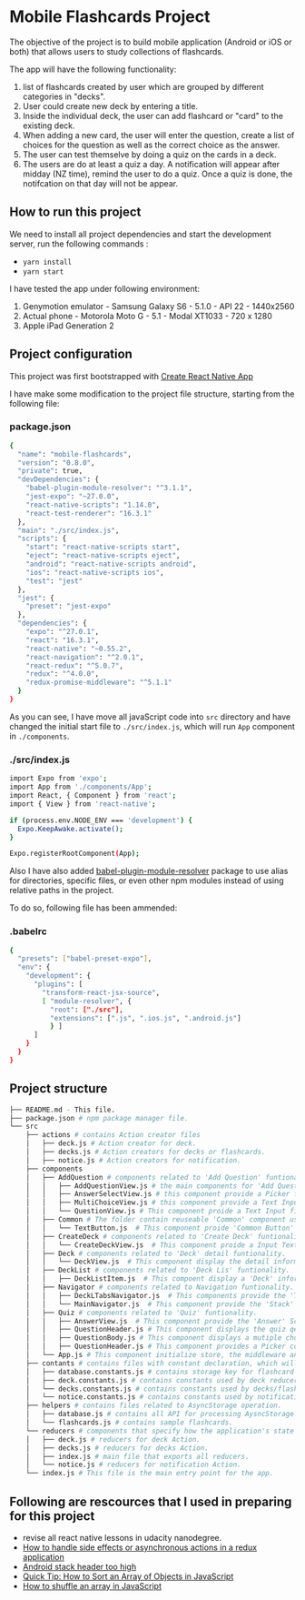 # Mobile Flashcards Project

The objective of the project is to build mobile application (Android or iOS or both) that allows users to study collections of flashcards. 

The app will have the following functionality:

1. list of flashcards created by user which are grouped by different categories in "decks".
2. User could create new deck by entering a title.
3. Inside the individual deck, the user can add flashcard or "card" to the existing deck.
4. When adding a new card, the user will enter the question, create a list of choices for the question as well as the correct choice as the answer.
5. The user can test themselve by doing a quiz on the cards in a deck.
6. The users are do at least a quiz a day. A notification will appear after midday (NZ time), remind the user to do a quiz. Once a quiz is done, the notifcation on that day will not be appear. 


## How to run this project

We need to install all project dependencies and start the development server, run the following commands :

* `yarn install`
* `yarn start`

I have tested the app under following environment:

1. Genymotion emulator - Samsung Galaxy S6 - 5.1.0 - API 22 - 1440x2560
2. Actual phone - Motorola Moto G - 5.1 - Modal XT1033 - 720 x 1280
3. Apple iPad Generation 2 


## Project configuration

This project was first bootstrapped with [Create React Native App](https://github.com/react-community/create-react-native-app)

I have make some modification to the project file structure, starting from the following file:

### package.json

```bash
{
  "name": "mobile-flashcards",
  "version": "0.8.0",
  "private": true,
  "devDependencies": {
    "babel-plugin-module-resolver": "^3.1.1",
    "jest-expo": "~27.0.0",
    "react-native-scripts": "1.14.0",
    "react-test-renderer": "16.3.1"
  },
  "main": "./src/index.js",
  "scripts": {
    "start": "react-native-scripts start",
    "eject": "react-native-scripts eject",
    "android": "react-native-scripts android",
    "ios": "react-native-scripts ios",
    "test": "jest"
  },
  "jest": {
    "preset": "jest-expo"
  },
  "dependencies": {
    "expo": "^27.0.1",
    "react": "16.3.1",
    "react-native": "~0.55.2",
    "react-navigation": "^2.0.1",
    "react-redux": "^5.0.7",
    "redux": "^4.0.0",
    "redux-promise-middleware": "^5.1.1"
  }
}
```
As you can see, I have move all javaScript code into `src` directory and have changed the initial start file to `./src/index.js`, which will run `App` component in `./components`.

### ./src/index.js

```bash
import Expo from 'expo';
import App from './components/App';
import React, { Component } from 'react';
import { View } from 'react-native';

if (process.env.NODE_ENV === 'development') {
  Expo.KeepAwake.activate();
}

Expo.registerRootComponent(App);
```

Also I have also added [babel-plugin-module-resolver](https://www.npmjs.com/package/babel-plugin-rn-module-resolver) package to use alias for directories, specific files, or even other npm modules instead of using relative paths in the project.

To do so, following file has been ammended:

### .babelrc

```bash
{
  "presets": ["babel-preset-expo"],
  "env": {
    "development": {
      "plugins": [
        "transform-react-jsx-source",
        [ "module-resolver", {
          "root": ["./src"],
          "extensions": [".js", ".ios.js", ".android.js"] 
          } ]        
      ]
    }
  }
}
```
## Project structure
```bash
├── README.md - This file.
├── package.json # npm package manager file.
└── src
    ├── actions # contains Action creator files
    │   ├── deck.js # Action creator for deck.
    │   ├── decks.js # Action creators for decks or flashcards.
    │   ├── notice.js # Action creators for notification.
    ├── components
    │   ├── AddQuestion # components related to 'Add Question' funtionality.  
    │   │   ├── AddQuestionView.js # the main components for 'Add Question' screen. It handles all the state as well as provide functionality for the other components.
    │   │   ├── AnswerSelectView.js # this component provide a Picker for user to select a 'Choice' as the answer to the 'Question' as well as  a 'Submit' button to save the 'Question to the 'Deck' collection.
    │   │   ├── MultiChoiceView.js # this component provide a Text Input field for user to keyin 'Choice' for the question. There is a Flat List component which will show the list of 'Choice' for the 'Question'.
    │   │   └── QuestionView.js # This component proide a Text Input field for user to enter text for the 'Question'.
    │   ├── Common # The folder contain reuseable 'Common' component used by other components
    │   │   └── TextButton.js  # This component proide 'Common Button' component with animated effect when pressed as well as provide a text label on the 'Button'. This component will be 'disable' mode until a valid data validation is done and a flag will be set to 'enable' the component.
    │   ├── CreateDeck # components related to 'Create Deck' funtionality.
    │   │   └── CreateDeckView.js  # This component proide a Input Text field for user to enter the title for the new Deck, as well as a 'Create Deck' button to save the new deck.
    │   ├── Deck # components related to 'Deck' detail funtionality.
    │   │   └── DeckView.js  # This component display the detail information about the deck. It also provide 2 buttons : 'Create New Question' button for user to navigate to 'Add Question' Screen (AddQuestionView.js). 'Start Quiz' button for user to navigate to 'Quiz' Screen (QuizView.js).
    │   ├── DeckList # components related to 'Deck Lis' funtionality.
    │   │   ├── DeckListItem.js  # This compoent display a 'Deck' information in Touchable component which show animation when pressed and when pressed, the app will navigate the user to 'Deck' detail screen (DeckView.js).
    │   ├── Navigator # components related to Navigation funtionality.
    │   │   ├── DeckLTabsNavigator.js  # This components provide the 'Tab' navigation functionality. It will provide 2 tabs. The first will display 'Deck List' SCreen (DeckListView.js), and the second will show 'Create Deck' Screen. (CreateDeck.js)
    │   │   └── MainNavigator.js  # This component provide the 'Stack' navigation. It will first house the DeckNavigator component, which in turn will show 'Deck List' screen first and from the 'Deck List' screen, user can navigate to other screen.
    │   ├── Quiz # components related to 'Quiz' funtionality.
    │   │   ├── AnswerView.js  # This component provide the 'Answer' Screen for the 'Quiz'. It will provide the question as well as the answer for the auestion. It will also tell the user whether he/she has answer the question. It has 2 mode: the first mode, if there is more question, a 'Next Question' button will appear for user to move to the next question. the second mode will show when the app comes to the last question fo the quiz, it will show the user how many question they has answered correctly and also provide additional 2 buttons : 'Restart Quiz' button to restart the quiz. 'Back to Deck' button to navigate user back to 'Deck' Screen. (DeckView.js)
    │   │   ├── QuestionHeader.js # This component displays the quiz qestion.
    │   │   ├── QuestionBody.js # This component displays a mutiple choices answer for the question for user to choose.
    │   │   ├── QuestionHeader.js # This component provides a Picker component for user to select a choice as well as a 'Show Answer' button to move to the 'Answer' screen.
    │   └── App.js # This component initialize store, the middleware and then call MainNavigator component.
    ├── contants # contains files with constant declaration, which will be used by other react component.
    │   ├── database.constants.js # contains storage key for flashcard and notification. Also contain data pending, fulfilled and reject constant.
    │   ├── deck.constants.js # contains constants used by deck reducer as well as Redux Promise Middleware when fetching deck information from AsyncStorage.
    │   └── decks.constants.js # contains constants used by decks/flashcards reducer as well as Redux Promise Middleware when fetching decks/flashcards information from AsyncStorage. 
    │   └── notice.constants.js # contains constants used by notification reducer as well as Redux Promise Middleware when fetching notification information from AsyncStorage. 
    ├── helpers # contains files related to AsyncStorage operation.
    │   ├── database.js # contains all API for processing AysncStorage operation. 
    │   └── flashcards.js # contains sample flashcards.
    └── reducers # components that specify how the application's state changes in response to actions sent to the store.
    │   ├── deck.js # reducers for deck Action.
    │   ├── decks.js # reducers for decks Action.
    │   ├── index.js # main file that exports all reducers.
    │   └── notice.js # reducers for notification Action.
    └── index.js # This file is the main entry point for the app.
```

## Following are rescources that I used in preparing for this project

* revise all react native lessons in udacity nanodegree.
* [How to handle side effects or asynchronous actions in a redux application](https://medium.com/react-native-training/redux-4-ways-95a130da0cdc)
* [Android stack header too high](https://github.com/react-navigation/react-navigation/issues/12)
* [Quick Tip: How to Sort an Array of Objects in JavaScript](https://www.sitepoint.com/sort-an-array-of-objects-in-javascript/)
* [How to shuffle an array in JavaScript](https://www.frankmitchell.org/2015/01/fisher-yates/)